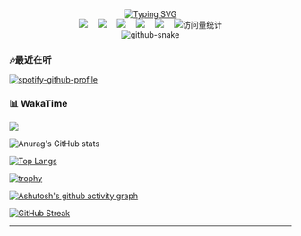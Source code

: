 <div align="center">
  
  <!-- dynamic typing effect 动态打字效果 -->
  <div align="center">
    <a href="https://yuika.cn">
      <img src="https://mmbiz.qpic.cn/mmbiz_gif/gz2sdHyQbaZc0dIlEbMqjanFnBSmeLcww0YAecX8fuicqdUW4goZhMlKxhdaNzMDA9XgZD5CfffmqsEqkUibrySA/640?wx_fmt=gif&from=appmsg" alt="Typing SVG" />
    </a>
  </div>

  <!-- profile logo 个人资料徽标 -->
  <div align="center">
    <a href="https://yuika.cn"><img src="https://img.shields.io/badge/Website-博客-blue" /></a>&emsp;
    <a href="https://twitter.com/saitoling/"><img src="https://img.shields.io/badge/Twitter-推特-blue" /></a>&emsp;
    <a href="https://www.youtube.com/@saitohato6307"><img src="https://img.shields.io/badge/YouTube-油管-c32136" /></a>&emsp;
    <a href="http://music.163.com/artist?id=51933113&userid=247878512"><img src="https://img.shields.io/badge/Netease-网易云音乐-red" /></a>&emsp;
    <a href="https://space.bilibili.com/35460208/"><img src="https://img.shields.io/badge/Bilibili-B站-ff69b4" /></a>&emsp;
    <!-- visitor statistics logo 访客数统计徽标 -->
    <img src="https://komarev.com/ghpvc/?username=sucooer&label=Views&color=0e75b6&style=flat" alt="访问量统计" />
  </div>

  <!-- Snake Code Contribution Map 贪吃蛇代码贡献图 -->
<picture>
  <source media="(prefers-color-scheme: dark)" srcset="https://raw.gitmirror.com/sucooer/sucooer/main/snake/github-contribution-grid-snake-dark.svg" />
  <source media="(prefers-color-scheme: light)" srcset="https://raw.gitmirror.com/sucooer/sucooer/main/snake/github-contribution-grid-snake.svg" />
  <img alt="github-snake" src="https://raw.gitmirror.com/sucooer/sucooer/main/snake/github-contribution-grid-snake-dark.svg" />
</picture>
</div>

### 🎶最近在听

[![spotify-github-profile](https://spotify-github-profile.kittinanx.com/api/view?uid=31xv7afxfaftrcej34ushmwwnqdy&cover_image=true&theme=default&show_offline=false&background_color=121212&interchange=false&bar_color_cover=true)](https://spotify-github-profile.kittinanx.com/api/view?uid=31xv7afxfaftrcej34ushmwwnqdy&redirect=true)

<tr><td> 
  
 <!-- wakatime 统计 --> 
 ### 📊 WakaTime 
  
 <picture> 
   <source 
     srcset="https://github-readme-stats-rose-eta-78.vercel.app/api/wakatime?username=sucooer&layout=compact&text_color=f0f6fc&bg_color=00000000&hide_border=true&hide_title=true" 
     media="(prefers-color-scheme: dark)" 
   /> 
   <source 
     srcset="https://github-readme-stats-rose-eta-78.vercel.app/api/wakatime?username=sucooer&layout=compact&text_color=1f2328&bg_color=00000000&hide_border=true&hide_title=true" 
     media="(prefers-color-scheme: light), (prefers-color-scheme: no-preference)" 
   /> 
   <img src="https://github-readme-stats-rose-eta-78.vercel.app/api/wakatime?username=sucooer&layout=compact&text_color=f0f6fc&bg_color=00000000&hide_border=true&hide_title=true" /> 
 </picture> 
  
 </td></tr>

  <!-- GitHub Stats Card（GitHub 统计卡片）-->
  ![Anurag's GitHub stats](https://github-readme-stats.vercel.app/api?username=sucooer&show_icons=true&theme=radical)

  <!-- Most used languages（GitHub 使用语言统计）-->
[![Top Langs](https://github-readme-stats.vercel.app/api/top-langs/?username=sucooer)](https://github.com/anuraghazra/github-readme-stats)

  <!-- Github Profile Trophy（GitHub 资料奖杯）-->
[![trophy](https://github-profile-trophy.vercel.app/?username=ryo-ma&theme=onedark)](https://github.com/ryo-ma/github-profile-trophy)

  <!-- GitHub Readme Activity Graph （GitHub 活动统计图）-->
[![Ashutosh's github activity graph](https://github-readme-activity-graph.vercel.app/graph?username=sucooer&theme=tokyo-night)](https://github.com/ashutosh00710/github-readme-activity-graph)


  <!-- GitHub streak（GitHub 连续打卡）-->
[![GitHub Streak](https://streak-stats.demolab.com?user=sucooer&theme=merko&locale=zh_Hans)](https://git.io/streak-stats)

---
